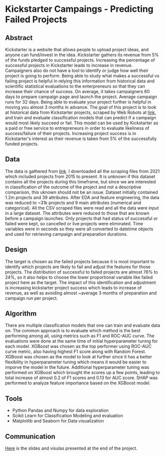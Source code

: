 # Kickstarter Campaings - Predicting Failed Projects

## Abstract
Kickstarter is a website that allows people to upload project ideas, and anyone can fund/invest in the idea. Kickstarter gathers its revenue from 5% of the funds pledged to successful projects. Increasing the percentage of successful projects in Kickstarter leads to increase in revenue. Campaigners also do not have a tool to identify or judge how well their project is going to perform. Being able to study what makes a successful vs failing project is helpful in relying this information from historical data and scientific statistical evaluations to the enterpreneurs so that they can increase their chance of success. On average, it takes campaigners 60 days to prepare campaign page and launch the project. Average campaign runs for 32 days. Being able to evaluate your project further is helpful in moving you almost 3 months in advance.
The goal of this project is to look at historical data from Kickstarter projects, scraped by Web Robots at [link](https://webrobots.io/kickstarter-datasets/), and train and evaluate classification models that can predict if a campaign would most likely succeed or fail. This model can be used by Kickstarter as a paid or free service to entrepreneurs in order to evaluate likeliness of success/failure of their projects. Increasing project success is in Kickstarter's interest as their revenue is taken from 5% of the successfully funded projects.


## Data
The data is gathered from [link](https://webrobots.io/kickstarter-datasets/). I downloaded all the scraping files from 2021 which included projects from 2015 to present. It is unknown if this dataset contains all the projects during this timeframe, but since we are interested in classification of the outcome of the project and not a descriptive comparison, this uknown should not be an issue. Dataset initially contained 1.2m projects and 39 attributes. After EDA and feature engineering, the data was reduced to ~31k projects and 9 main attributes (numerical and categorical).
All the CSV scraped files were read and all the data were input in a large dataset. The attributes were reduced to those that are known before a campaign launches. Only projects that had status of successful or failed were kept, so cancelled or live projects were eliminated. Time variables were in seconds so they were all converted to datetime objects and used for retrieving campaign and preparation durations.


## Design
The target is chosen as the failed projects because it is most important to identify which projects are likely to fail and adjust the features for those projects. The distribution of successful to failed projects are almost 76% to 24%, so it also helps to choose the lower proportional variable like failed project here as the target. The impact of this identification and adjustment is increasing kickstarter project success which leads to increase of revenue, as well as avoiding almost ~average 3 months of preparation and campaign run per project. 


## Algorithm
There are multiple classification models that one can train and evaluate data on. The common approach is to evaluate which method is the best performing among all, using metrics such as F1 and ROC-AUC curve. The evaluations were done at the same time of initial hyperparameter tuning for each model. XGBoost was chosen as the top performer using ROC-AUC curve metric, also having highest F1 score along with Random Forest. XGBoost was chosen as the model to look at further since it has a better flexibility in hyperparameter tuning which means it would be easier to imporve the model in the future.
Additional hyperparameter tuning was performed on XGBoost which brought the scores up a few points, leading to total increase of almost 0.2 of F1 scores and 0.13 for AUC score. SHAP was performed to analyze feature importance based on the XGBoost model. 


## Tools
- Python Pandas and Numpy for data exploration
- Scikit Learn for Classification Modeling and evaluation
- Matplotlib and Seaborn for Data visualization

## Communication
[Here](https://github.com/atrinsarmadi/Metis_Projects/tree/main/Classification) is the slides and visulas presented at the end of the project.
